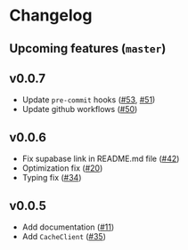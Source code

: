 # Changelog

## Upcoming features (`master`)



## v0.0.7

- Update `pre-commit` hooks ([#53](https://github.com/makridenko/supadantic/issues/53), [#51](https://github.com/makridenko/supadantic/issues/51))
- Update github workflows ([#50](https://github.com/makridenko/supadantic/issues/50))


## v0.0.6

- Fix supabase link in README.md file ([#42](https://github.com/makridenko/supadantic/issues/42))
- Optimization fix ([#20](https://github.com/makridenko/supadantic/issues/20))
- Typing fix ([#34](https://github.com/makridenko/supadantic/issues/34))

## v0.0.5

- Add documentation ([#11](https://github.com/makridenko/supadantic/issues/11))
- Add `CacheClient` ([#35](https://github.com/makridenko/supadantic/issues/35))

